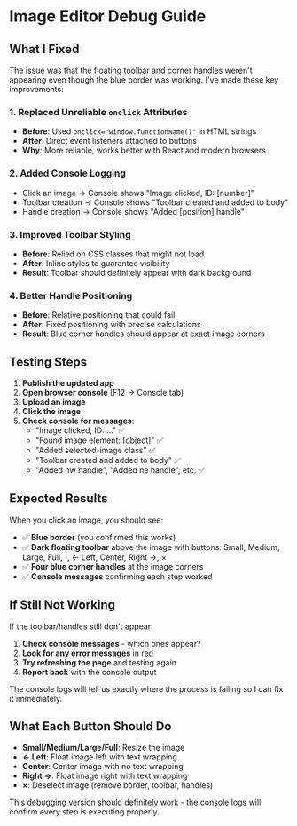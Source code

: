 # Image Editor Debug Guide

## What I Fixed

The issue was that the floating toolbar and corner handles weren't appearing even though the blue border was working. I've made these key improvements:

### 1. Replaced Unreliable `onclick` Attributes
- **Before**: Used `onclick="window.functionName()"` in HTML strings
- **After**: Direct event listeners attached to buttons
- **Why**: More reliable, works better with React and modern browsers

### 2. Added Console Logging
- Click an image → Console shows "Image clicked, ID: [number]"
- Toolbar creation → Console shows "Toolbar created and added to body"
- Handle creation → Console shows "Added [position] handle"

### 3. Improved Toolbar Styling
- **Before**: Relied on CSS classes that might not load
- **After**: Inline styles to guarantee visibility
- **Result**: Toolbar should definitely appear with dark background

### 4. Better Handle Positioning
- **Before**: Relative positioning that could fail
- **After**: Fixed positioning with precise calculations
- **Result**: Blue corner handles should appear at exact image corners

## Testing Steps

1. **Publish the updated app**
2. **Open browser console** (F12 → Console tab)
3. **Upload an image**
4. **Click the image**
5. **Check console for messages**:
   - "Image clicked, ID: ..." ✅
   - "Found image element: [object]" ✅
   - "Added selected-image class" ✅
   - "Toolbar created and added to body" ✅
   - "Added nw handle", "Added ne handle", etc. ✅

## Expected Results

When you click an image, you should see:
- ✅ **Blue border** (you confirmed this works)
- ✅ **Dark floating toolbar** above the image with buttons: Small, Medium, Large, Full, |, ← Left, Center, Right →, ×
- ✅ **Four blue corner handles** at the image corners
- ✅ **Console messages** confirming each step worked

## If Still Not Working

If the toolbar/handles still don't appear:
1. **Check console messages** - which ones appear?
2. **Look for any error messages** in red
3. **Try refreshing the page** and testing again
4. **Report back** with the console output

The console logs will tell us exactly where the process is failing so I can fix it immediately.

## What Each Button Should Do

- **Small/Medium/Large/Full**: Resize the image
- **← Left**: Float image left with text wrapping
- **Center**: Center image with no text wrapping  
- **Right →**: Float image right with text wrapping
- **×**: Deselect image (remove border, toolbar, handles)

This debugging version should definitely work - the console logs will confirm every step is executing properly.
